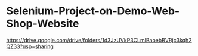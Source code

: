 # Selenium-Project-on-Demo-Web-Shop-Website

https://drive.google.com/drive/folders/1d3JzUVkP3CLmlBaoebBVRjc3kqh2QZ33?usp=sharing
